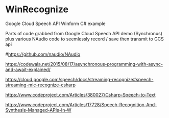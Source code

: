# WinRecognize
Google Cloud Speech API Winform C# example

Parts of code grabbed from Google Cloud Speech API demo (Synchronus) plus various 
NAudio code to seemlessly record / save then transmit to GCS api

#https://github.com/naudio/NAudio

https://codewala.net/2015/08/17/asynchronous-programming-with-async-and-await-explained/

https://cloud.google.com/speech/docs/streaming-recognize#speech-streaming-mic-recognize-csharp

https://www.codeproject.com/Articles/380027/Csharp-Speech-to-Text

https://www.codeproject.com/Articles/17728/Speech-Recognition-And-Synthesis-Managed-APIs-In-W